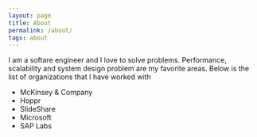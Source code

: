 ```yaml
---
layout: page
title: About
permalink: /about/
tags: about
---
```


I am a softare engineer and I love to solve problems. Performance, scalability and system design problem are my favorite areas. Below is the list of organizations that I have worked with

* McKinsey & Company
* Hoppr
* SlideShare
* Microsoft
* SAP Labs